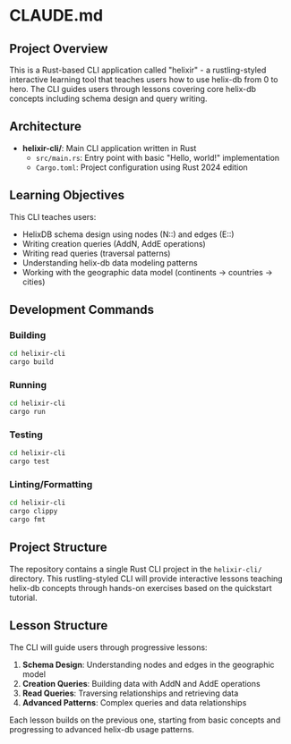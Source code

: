# CLAUDE.md

## Project Overview

This is a Rust-based CLI application called "helixir" - a rustling-styled interactive learning tool that teaches users how to use helix-db from 0 to hero. The CLI guides users through lessons covering core helix-db concepts including schema design and query writing.

## Architecture

- **helixir-cli/**: Main CLI application written in Rust
  - `src/main.rs`: Entry point with basic "Hello, world!" implementation
  - `Cargo.toml`: Project configuration using Rust 2024 edition

## Learning Objectives

This CLI teaches users:
- HelixDB schema design using nodes (N::) and edges (E::)
- Writing creation queries (AddN, AddE operations)
- Writing read queries (traversal patterns)
- Understanding helix-db data modeling patterns
- Working with the geographic data model (continents → countries → cities)

## Development Commands

### Building
```bash
cd helixir-cli
cargo build
```

### Running
```bash
cd helixir-cli
cargo run
```

### Testing
```bash
cd helixir-cli
cargo test
```

### Linting/Formatting
```bash
cd helixir-cli
cargo clippy
cargo fmt
```

## Project Structure

The repository contains a single Rust CLI project in the `helixir-cli/` directory. This rustling-styled CLI will provide interactive lessons teaching helix-db concepts through hands-on exercises based on the quickstart tutorial.

## Lesson Structure

The CLI will guide users through progressive lessons:
1. **Schema Design**: Understanding nodes and edges in the geographic model
2. **Creation Queries**: Building data with AddN and AddE operations
3. **Read Queries**: Traversing relationships and retrieving data
4. **Advanced Patterns**: Complex queries and data relationships

Each lesson builds on the previous one, starting from basic concepts and progressing to advanced helix-db usage patterns.